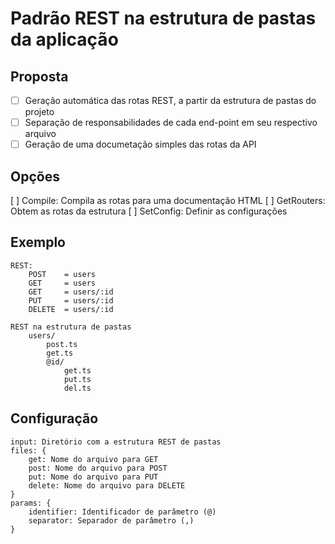 # Padrão REST na estrutura de pastas da aplicação
## Proposta
* [ ] Geração automática das rotas REST, a partir da estrutura de pastas do projeto
* [ ] Separação de responsabilidades de cada end-point em seu respectivo arquivo
* [ ] Geração de uma documetação simples das rotas da API
   
## Opções
[ ] Compile: Compila as rotas para uma documentação HTML
[ ] GetRouters: Obtem as rotas da estrutura
[ ] SetConfig: Definir as configurações 

## Exemplo
```
REST: 
    POST    = users
    GET     = users
    GET     = users/:id
    PUT     = users/:id
    DELETE  = users/:id

REST na estrutura de pastas 
    users/
        post.ts
        get.ts
        @id/
            get.ts
            put.ts
            del.ts
```
    
## Configuração
```
input: Diretório com a estrutura REST de pastas
files: {
    get: Nome do arquivo para GET
    post: Nome do arquivo para POST 
    put: Nome do arquivo para PUT
    delete: Nome do arquivo para DELETE 
}
params: {
    identifier: Identificador de parâmetro (@)       
    separator: Separador de parâmetro (,)
}
```